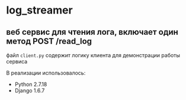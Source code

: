 # log_streamer

## веб сервис для чтения лога, включает один метод POST /read_log

файл `client.py` содержит логику клиента для демонстрации работы сервиса

В реализации использовалось:
* Python 2.7.18
* Django 1.6.7
